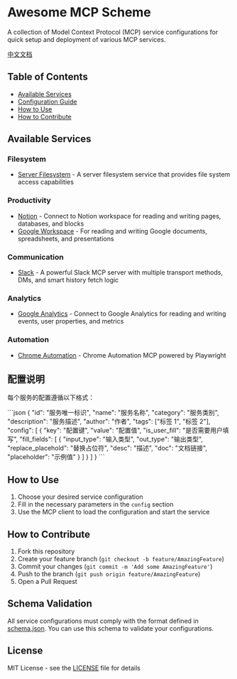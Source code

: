 # Awesome MCP Scheme

A collection of Model Context Protocol (MCP) service configurations for quick setup and deployment of various MCP services.

[中文文档](./README-zh.md)

## Table of Contents

- [Available Services](#available-services)
- [Configuration Guide](#configuration-guide)
- [How to Use](#how-to-use)
- [How to Contribute](#how-to-contribute)

## Available Services

### Filesystem

- [Server Filesystem](https://github.com/modelcontextprotocol/server-filesystem) - A server filesystem service that provides file system access capabilities

### Productivity

- [Notion](https://github.com/makenotion/notion-mcp-server) - Connect to Notion workspace for reading and writing pages, databases, and blocks
- [Google Workspace](https://github.com/taylorwilsdon/google_workspace_mcp) - For reading and writing Google documents, spreadsheets, and presentations

### Communication

- [Slack](https://github.com/korotovsky/slack-mcp-server) - A powerful Slack MCP server with multiple transport methods, DMs, and smart history fetch logic

### Analytics

- [Google Analytics](https://github.com/surendranb/google-analytics-mcp) - Connect to Google Analytics for reading and writing events, user properties, and metrics

### Automation

- [Chrome Automation](https://github.com/JackZhao98/chrome-automation-mcp) - Chrome Automation MCP powered by Playwright

## 配置说明

每个服务的配置遵循以下格式：

\`\`\`json
{
"id": "服务唯一标识",
"name": "服务名称",
"category": "服务类别",
"description": "服务描述",
"author": "作者",
"tags": ["标签 1", "标签 2"],
"config": [
{
"key": "配置键",
"value": "配置值",
"is_user_fill": "是否需要用户填写",
"fill_fields": [
{
"input_type": "输入类型",
"out_type": "输出类型",
"replace_placehold": "替换占位符",
"desc": "描述",
"doc": "文档链接",
"placeholder": "示例值"
}
]
}
]
}
\`\`\`

## How to Use

1. Choose your desired service configuration
2. Fill in the necessary parameters in the `config` section
3. Use the MCP client to load the configuration and start the service

## How to Contribute

1. Fork this repository
2. Create your feature branch (`git checkout -b feature/AmazingFeature`)
3. Commit your changes (`git commit -m 'Add some AmazingFeature'`)
4. Push to the branch (`git push origin feature/AmazingFeature`)
5. Open a Pull Request

## Schema Validation

All service configurations must comply with the format defined in [schema.json](./schema.json). You can use this schema to validate your configurations.

## License

MIT License - see the [LICENSE](./LICENSE) file for details
